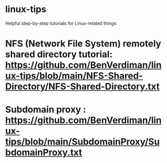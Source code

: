 # linux-tips
Helpful step-by-step tutorials for Linux-related things

# NFS (Network File System) remotely shared directory tutorial: https://github.com/BenVerdiman/linux-tips/blob/main/NFS-Shared-Directory/NFS-Shared-Directory.txt

# Subdomain proxy : https://github.com/BenVerdiman/linux-tips/blob/main/SubdomainProxy/SubdomainProxy.txt
